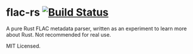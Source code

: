 # flac-rs [![Build Status](https://travis-ci.org/mdlayher/flac-rs.svg?branch=master)](https://travis-ci.org/mdlayher/flac-rs)

A pure Rust FLAC metadata parser, written as an experiment to learn more
about Rust.  Not recommended for real use.

MIT Licensed.
